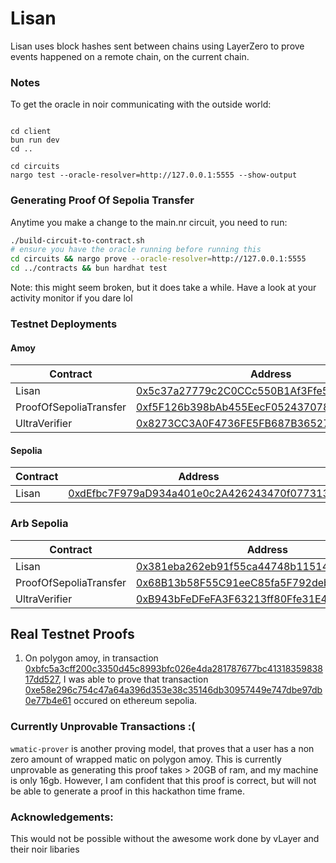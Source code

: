 # Lisan

Lisan uses block hashes sent between chains using LayerZero to prove events happened on a remote chain, on the current chain.

### Notes

To get the oracle in noir communicating with the outside world:

```

cd client
bun run dev
cd ..

cd circuits
nargo test --oracle-resolver=http://127.0.0.1:5555 --show-output
```

### Generating Proof Of Sepolia Transfer

Anytime you make a change to the main.nr circuit, you need to run:

```sh
./build-circuit-to-contract.sh
# ensure you have the oracle running before running this
cd circuits && nargo prove --oracle-resolver=http://127.0.0.1:5555
cd ../contracts && bun hardhat test
```

Note: this might seem broken, but it does take a while. Have a look at your activity monitor if you dare lol

### Testnet Deployments

#### Amoy

| Contract               | Address                                                                                                                       |
| ---------------------- | ----------------------------------------------------------------------------------------------------------------------------- |
| Lisan                  | [0x5c37a27779c2C0CCc550B1Af3Ffe592Cd19582bb](https://sepolia.etherscan.io/address/0x5c37a27779c2C0CCc550B1Af3Ffe592Cd19582bb) |
| ProofOfSepoliaTransfer | [0xf5F126b398bAb455EecF05243707875248643498](https://sepolia.etherscan.io/address/0xf5F126b398bAb455EecF05243707875248643498) |
| UltraVerifier          | [0x8273CC3A0F4736FE5FB687B3652768e789572DFa](https://sepolia.etherscan.io/address/0x8273CC3A0F4736FE5FB687B3652768e789572DFa) |

#### Sepolia

| Contract | Address                                                                                                                       |
| -------- | ----------------------------------------------------------------------------------------------------------------------------- |
| Lisan    | [0xdEfbc7F979aD934a401e0c2A426243470f077313](https://sepolia.etherscan.io/address/0xdEfbc7F979aD934a401e0c2A426243470f077313) |

### Arb Sepolia

| Contract               | Address                                                                                                                      |
| ---------------------- | ---------------------------------------------------------------------------------------------------------------------------- |
| Lisan                  | [0x381eba262eb91f55ca44748b1151406f5da5bd09](https://sepolia.arbiscan.io/address/0x381eba262eb91f55ca44748b1151406f5da5bd09) |
| ProofOfSepoliaTransfer | [0x68B13b58F55C91eeC85fa5F792deb4f759D86856](https://sepolia.arbiscan.io/address/0x68B13b58F55C91eeC85fa5F792deb4f759D86856) |
| UltraVerifier          | [0xB943bFeDFeFA3F63213ff80Ffe31E4058de5E91D](https://sepolia.arbiscan.io/address/0xB943bFeDFeFA3F63213ff80Ffe31E4058de5E91D) |

## Real Testnet Proofs

1. On polygon amoy, in transaction [0xbfc5a3cff200c3350d45c8993bfc026e4da281787677bc4131835983817dd527](https://amoy.polygonscan.com/tx/0xbfc5a3cff200c3350d45c8993bfc026e4da281787677bc4131835983817dd527), I was able to prove that transaction
   [0xe58e296c754c47a64a396d353e38c35146db30957449e747dbe97db0e77b4e61](https://sepolia.etherscan.io/tx/0xe58e296c754c47a64a396d353e38c35146db30957449e747dbe97db0e77b4e61) occured on ethereum sepolia.

### Currently Unprovable Transactions :(

`wmatic-prover` is another proving model, that proves that a user has a non zero amount of wrapped matic on polygon amoy. This is currently unprovable as generating this proof takes > 20GB of ram, and my machine is only 16gb. However, I am confident that this proof is correct, but will not be able to generate a proof in this hackathon time frame.

### Acknowledgements:

This would not be possible without the awesome work done by vLayer and their noir libaries
